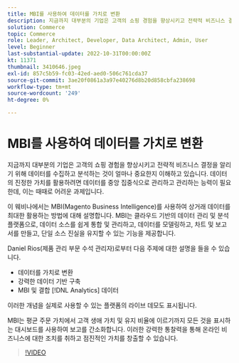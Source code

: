 ```yaml
---
title: MBI를 사용하여 데이터를 가치로 변환
description: 지금까지 대부분의 기업은 고객의 쇼핑 경험을 향상시키고 전략적 비즈니스 결정을 알리기 위해 데이터를 수집하고 분석하는 것이 얼마나 중요한지 이해하고 있습니다. 데이터의 진정한 가치를 활용하려면 데이터를 중앙 집중식으로 관리하고 관리하는 능력이 필요한데, 이는 때때로 어려운 과제입니다.
solution: Commerce
topic: Commerce
role: Leader, Architect, Developer, Data Architect, Admin, User
level: Beginner
last-substantial-update: 2022-10-31T00:00:00Z
kt: 11371
thumbnail: 3410646.jpeg
exl-id: 857c5b59-fc03-42ed-aed0-506c761cda37
source-git-commit: 3ae20f0861a3a97e40276d8b20d858cbfa238698
workflow-type: tm+mt
source-wordcount: '249'
ht-degree: 0%

---
```


# MBI를 사용하여 데이터를 가치로 변환

지금까지 대부분의 기업은 고객의 쇼핑 경험을 향상시키고 전략적 비즈니스 결정을 알리기 위해 데이터를 수집하고 분석하는 것이 얼마나 중요한지 이해하고 있습니다. 데이터의 진정한 가치를 활용하려면 데이터를 중앙 집중식으로 관리하고 관리하는 능력이 필요한데, 이는 때때로 어려운 과제입니다.

이 웨비나에서는 MBI(Magento Business Intelligence)를 사용하여 상거래 데이터를 최대한 활용하는 방법에 대해 설명합니다. MBI는 클라우드 기반의 데이터 관리 및 분석 플랫폼으로, 데이터 소스를 쉽게 통합 및 관리하고, 데이터를 모델링하고, 차트 및 보고서를 만들고, 단일 소스 진실을 유지할 수 있는 기능을 제공합니다.

Daniel Rios(제품 관리 부문 수석 관리자)로부터 다음 주제에 대한 설명을 들을 수 있습니다.

* 데이터를 가치로 변환
* 강력한 데이터 기반 구축
* MBI 및 결합 [!DNL Analytics] 데이터

이러한 개념을 실제로 사용할 수 있는 플랫폼의 라이브 데모도 표시됩니다.

MBI는 평균 주문 가치에서 고객 생애 가치 및 유지 비율에 이르기까지 모든 것을 표시하는 대시보드를 사용하여 보고를 간소화합니다. 이러한 강력한 통찰력을 통해 온라인 비즈니스에 대한 조치를 취하고 점진적인 가치를 창출할 수 있습니다.

>[!VIDEO](https://video.tv.adobe.com/v/3410646/?quality=12&learn=on)
